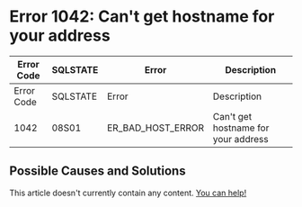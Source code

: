 
# Error 1042: Can't get hostname for your address


| Error Code | SQLSTATE | Error | Description |
| --- | --- | --- | --- |
| Error Code | SQLSTATE | Error | Description |
| 1042 | 08S01 | ER_BAD_HOST_ERROR | Can't get hostname for your address |




## Possible Causes and Solutions


This article doesn't currently contain any content. [You can help!](/en/writing-and-editing-knowledge-base-articles/)

